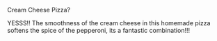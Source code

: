Cream Cheese Pizza?

YESSS!! The smoothness of the cream cheese in this homemade pizza softens the spice of the pepperoni, its a fantastic combination!!!